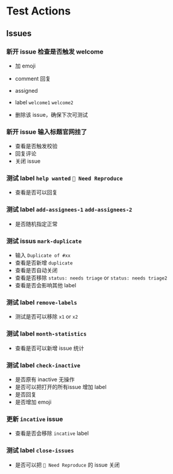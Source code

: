 # Test Actions

## Issues

### 新开 issue 检查是否触发 welcome

- 加 emoji
- comment 回复
- assigned


- label `welcome1` `welcome2`
- 删除该 issue，确保下次可测试

### 新开 issue 输入标题官网挂了

- 查看是否触发校验
- 回复评论
- 关闭 issue

### 测试 label `help wanted` `🤔 Need Reproduce`

- 查看是否可以回复

### 测试 label `add-assignees-1` `add-assignees-2`

- 是否随机指定正常

### 测试 issus `mark-duplicate`

- 输入 `Duplicate of #xx`
- 查看是否新增 `duplicate`
- 查看是否自动关闭
- 查看是否移除 `status: needs triage` or `status: needs triage2`
- 查看是否会影响其他 label

### 测试 label `remove-labels`

- 测试是否可以移除 `x1` or `x2`

### 测试 label `month-statistics`

- 查看是否可以新增 issue 统计

### 测试 label `check-inactive`

- 是否原有 inactive 无操作
- 是否可以把打开的所有issue 增加 label
- 是否回复
- 是否增加 emoji

### 更新 `incative` issue

- 查看是否会移除 `incative` label

### 测试 label `close-issues`

- 是否可以把 `🤔 Need Reproduce` 的 issue 关闭
